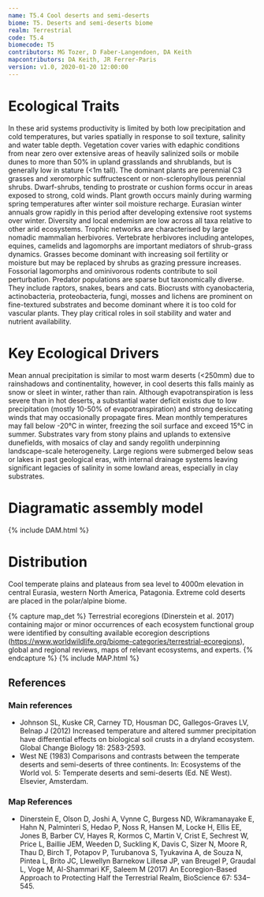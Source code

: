 ```yaml
---
name: T5.4 Cool deserts and semi-deserts
biome: T5. Deserts and semi-deserts biome
realm: Terrestrial
code: T5.4
biomecode: T5
contributors: MG Tozer, D Faber-Langendoen, DA Keith
mapcontributors: DA Keith, JR Ferrer-Paris
version: v1.0, 2020-01-20 12:00:00
---
```

# Ecological Traits
 
In these arid systems productivity is limited by both low precipitation and cold temperatures, but varies spatially in response to soil texture, salinity and water table depth. Vegetation cover varies with edaphic conditions from near zero over extensive areas of heavily salinized soils or mobile dunes  to more than 50% in upland grasslands and shrublands, but is generally low in stature (<1m tall). The dominant plants are perennial C3 grasses and xeromorphic suffructescent or non-sclerophyllous perennial shrubs. Dwarf-shrubs, tending to prostrate or cushion forms occur in areas exposed to strong, cold winds. Plant growth occurs mainly during warming spring temperatures after winter soil moisture recharge. Eurasian winter annuals grow rapidly in this period after developing extensive root systems over winter. Diversity and local endemism are low across all taxa relative to other arid ecosystems. Trophic networks are characterised by large nomadic mammalian herbivores. Vertebrate herbivores including antelopes, equines, camelids and lagomorphs are important mediators of shrub-grass dynamics. Grasses become dominant with increasing soil fertility or moisture but may be replaced by shrubs as grazing pressure increases. Fossorial lagomorphs and ominivorous rodents contribute to soil perturbation. Predator populations are sparse but taxonomically diverse. They include raptors, snakes, bears and cats. Biocrusts with cyanobacteria, actinobacteria, proteobacteria, fungi, mosses and lichens are prominent on fine-textured substrates and become dominant where it is too cold for vascular plants. They play critical roles in soil stability and water and nutrient availability.
 
# Key Ecological Drivers
 
Mean annual precipitation is similar to most warm deserts (<250mm) due to rainshadows and continentality, however, in cool deserts this falls mainly as snow or sleet in winter, rather than rain. Although evapotranspiration is less severe than in hot deserts, a substantial water deficit exists due to low precipitation (mostly 10-50% of evapotranspiration) and strong desiccating winds that may occasionally propagate fires. Mean monthly temperatures may fall below -20°C in winter, freezing the soil surface and exceed 15°C in summer. Substrates vary from stony plains and uplands to extensive dunefields, with mosaics of clay and sandy regolith underpinning landscape-scale heterogeneity. Large regions were submerged below seas or lakes in past geological eras, with internal drainage systems leaving significant legacies of salinity in some lowland areas, especially in clay substrates.
 
# Diagramatic assembly model
 
{% include DAM.html %}
 
# Distribution
 
Cool temperate plains and plateaus from sea level to 4000m elevation in central Eurasia, western North America, Patagonia. Extreme cold deserts are placed in the polar/alpine biome.

{% capture map_det %}
Terrestrial ecoregions (Dinerstein et al. 2017) containing major or minor occurrences of each ecosystem functional group were identified by consulting available ecoregion descriptions (https://www.worldwildlife.org/biome-categories/terrestrial-ecoregions), global and regional reviews, maps of relevant ecosystems, and experts.
{% endcapture %}
{% include MAP.html %}

## References
### Main references
* Johnson SL, Kuske CR, Carney TD, Housman DC, Gallegos-Graves LV, Belnap J (2012) Increased temperature and altered summer precipitation have differential effects on biological soil crusts in a dryland ecosystem. Global Change Biology 18: 2583-2593.
* West NE (1983) Comparisons and contrasts between the temperate deserts and semi-deserts of three continents. In:  Ecosystems of the World vol. 5: Temperate deserts and semi-deserts (Ed. NE West). Elsevier, Amsterdam.
### Map References
* Dinerstein E, Olson D, Joshi A, Vynne C, Burgess ND, Wikramanayake E, Hahn N, Palminteri S, Hedao P, Noss R, Hansen M, Locke H, Ellis EE, Jones B, Barber CV, Hayes R, Kormos C, Martin V, Crist E, Sechrest W, Price L, Baillie JEM, Weeden D, Suckling K, Davis C, Sizer N, Moore R, Thau D, Birch T, Potapov P, Turubanova S, Tyukavina A, de Souza N, Pintea L, Brito JC, Llewellyn Barnekow Lillesø JP, van Breugel P, Graudal L, Voge M, Al-Shammari KF, Saleem M (2017) An Ecoregion-Based Approach to Protecting Half the Terrestrial Realm, BioScience 67: 534–545.
